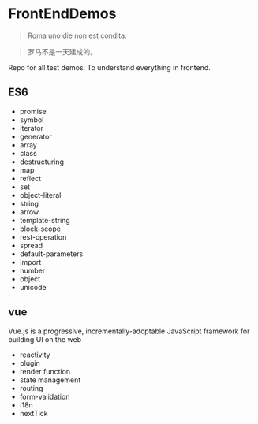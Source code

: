 # FrontEndDemos

> Roma uno die non est condita.

> 罗马不是一天建成的。

Repo for all test demos. To understand everything in frontend.

## ES6

* promise
* symbol
* iterator
* generator
* array
* class
* destructuring
* map
* reflect
* set
* object-literal
* string
* arrow
* template-string
* block-scope
* rest-operation
* spread
* default-parameters
* import
* number
* object
* unicode

## vue

Vue.js is a progressive, incrementally-adoptable JavaScript framework for building UI on the web

* reactivity
* plugin
* render function
* state management
* routing
* form-validation
* i18n
* nextTick
